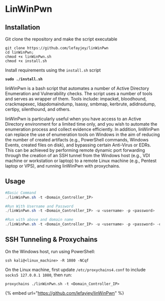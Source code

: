 # LinWinPwn

## Installation

Git clone the repository and make the script executable

```
git clone https://github.com/lefayjey/linWinPwn
cd linWinPwn; 
chmod +x linWinPwn.sh
chmod +x install.sh
```

Install requirements using the `install.sh` script

<pre><code><strong>sudo ./install.sh
</strong></code></pre>

linWinPwn is a bash script that automates a number of Active Directory Enumeration and Vulnerability checks. The script uses a number of tools and serves as wrapper of them. Tools include: impacket, bloodhound, crackmapexec, ldapdomaindump, lsassy, smbmap, kerbrute, adidnsdump, certipy, silenthound, and others.

linWinPwn is particularly useful when you have access to an Active Directory environment for a limited time only, and you wish to automate the enumeration process and collect evidence efficiently. In addition, linWinPwn can replace the use of enumeration tools on Windows in the aim of reducing the number of created artifacts (e.g., PowerShell commands, Windows Events, created files on disk), and bypassing certain Anti-Virus or EDRs. This can be achieved by performing remote dynamic port forwarding through the creation of an SSH tunnel from the Windows host (e.g., VDI machine or workstation or laptop) to a remote Linux machine (e.g., Pentest laptop or VPS), and running linWinPwn with proxychains.

## Usage

```powershell
#Basic Command
./linWinPwn.sh -t <Domain_Controller_IP> 

#Run With Username and Password
./linWinPwn.sh -t <Domain_Controller_IP> -u <username> -p <password>

#Run with above and domain name
./linWinPwn.sh -t <Domain_Controller_IP> -u <username> -p <password> -d <domain name>
```

## SSH Tunneling & Proxychains

On the Windows host, run using PowerShell:

```
ssh kali@<linux_machine> -R 1080 -NCqf
```

On the Linux machine, first update `/etc/proxychains4.conf` to include `socks5 127.0.0.1 1080`, then run:

```
proxychains ./linWinPwn.sh -t <Domain_Controller_IP>
```

{% embed url="https://github.com/lefayjey/linWinPwn" %}
